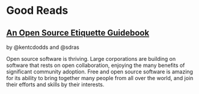 # Good Reads

## [An Open Source Etiquette Guidebook](https://css-tricks.com/open-source-etiquette-guidebook/)
by @kentcdodds and @sdras

Open source software is thriving. Large corporations are building on software that rests on open collaboration, enjoying the many benefits of significant community adoption. Free and open source software is amazing for its ability to bring together many people from all over the world, and join their efforts and skills by their interests.

